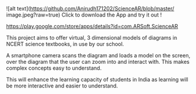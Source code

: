 ![alt text](https://github.com/Anirudh171202/ScienceAR/blob/master/ image.jpeg?raw=true)
Click to download the App and try it out !

https://play.google.com/store/apps/details?id=com.ARSoft.ScienceAR


This project aims to offer virtual, 3 dimensional models of diagrams in NCERT science textbooks, in use by our school.

A smartphone camera scans the diagram and loads a model on the screen, over the diagram that the user can zoom into and interact with. This makes complex concepts easy to understand.

This will enhance the learning capacity of students in India as learning will be more interactive and easier to understand.
